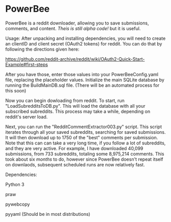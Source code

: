 # PowerBee
PowerBee is a reddit downloader, allowing you to save submissions, comments, and content.
*Theis is still alpha code!* but it is useful. 


Usage:
After unpacking and installing dependencies, you will need to create an clientID and client secret (OAuth2 tokens) for reddit. You can do that by following the directions given here:

https://github.com/reddit-archive/reddit/wiki/OAuth2-Quick-Start-Example#first-steps

After you have those, enter those values into your PowerBeeConfig.yaml file, replacing the placeholder values.
Initialize the main SQLite database by running the BuildMainDB.sql file. (There will be an automated process for this soon)

Now you can begin dowloading from reddit. To start, run "LoadSubredditsToDB.py". This will load the database with all your subscribed subreddits.
This process may take a while, depending on reddit's server load.

Next, you can run the "RedditCommentExtractor003.py" script. This script iterates through all your saved subreddits, searching for saved submissions. It will then download up to 1750 of the "best" comments per submission.
Note that this can can take a very long time, if you follow a lot of subreddits, and they are very active. For example, I have downloaded  40,099 submissions, from 733 subreddits, totaling some 8,975,214 comments.
This took about six *months* to do, however since PowerBee doesn't repeat itself on downlaods, subsequent scheduled runs are now relatively fast.


Dependencies:

Python 3

praw

pywebcopy

pyyaml (Should be in most distributions)
